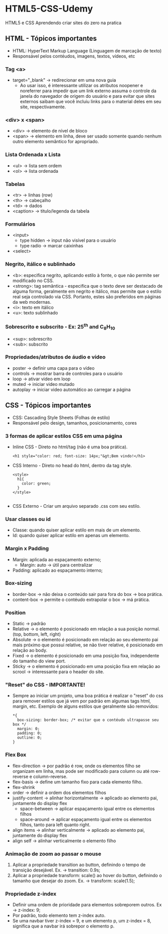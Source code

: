 # HTML5-CSS-Udemy
HTML5 e CSS Aprendendo criar sites do zero na pratica

## <strong>HTML - Tópicos importantes</strong>

- HTML: HyperText Markup Language (Linguagem de marcação de texto)
- Responsável pelos contéudos, imagens, textos, vídeos, etc

### <strong>Tag &lt;a&gt;</strong>
- target="_blank" -> redirecionar em uma nova guia
  - Ao usar isso, é interessante utilizar os atributos noopener e noreferrer para impedir que um link externo assuma o controle da janela do navegador de origem do usuário e para evitar que sites externos saibam que você incluiu links para o material deles em seu site, respectivamente.

### <strong>&lt;div&gt; x &lt;span&gt;</strong>
- &lt;div&gt; -> elemento de nível de bloco
- &lt;span&gt; -> elemento em linha, deve ser usado somente quando nenhum outro elemento semântico for apropriado.

### <strong>Lista Ordenada x Lista</strong>
- &lt;ul&gt; -> lista sem ordem
- &lt;ol&gt; -> lista ordenada

### <strong>Tabelas</strong>
- &lt;tr&gt; -> linhas (row)
- &lt;th&gt; -> cabeçalho
- &lt;td&gt; -> dados 
- &lt;caption&gt; -> titulo/legenda da tabela

### <strong>Formulários</strong>
- &lt;input&gt; 
  - type hidden -> input não visível para o usuário
  - type radio -> marcar caixinhas
- &lt;select&gt;

### <strong>Negrito, itálico e sublinhado</strong>
- &lt;b&gt;: especifica negrito, aplicando estilo à fonte, o que não permite ser modificado no CSS.
- &lt;strong&gt;: tag semântica - especifica que o texto deve ser destacado de alguma forma, geralmente em negrito e itálico, mas permite que o estilo real seja controlado via CSS. Portanto, estes são preferidos em páginas da web modernas.
- &lt;i&gt;: texto em itálico
- &lt;u&gt;: texto sublinhado

### <strong>Sobrescrito e subscrito - Ex: 25<sup>th</sup> and C<sub>8</sub>H<sub>10</sub></strong>
- &lt;sup&gt;: sobrescrito
- &lt;sub&gt;: subscrito

### <strong>Propriedades/atributos de áudio e vídeo</strong>
- poster -> definir uma capa para o vídeo
- controls -> mostrar barra de controles para o usuário
- loop -> ativar video em loop
- muted -> iniciar video mutado
- autoplay -> iniciar video automático ao carregar a página



## <strong>CSS - Tópicos importantes</strong>

- CSS: Cascading Style Sheets (Folhas de estilo)
- Responsável pelo design, tamanhos, posicionamento, cores

### <strong>3 formas de aplicar estilos CSS em uma página</strong>

- Inline CSS - Direto no html/tag (não é uma boa prática).    
  ```
  <h1 style="color: red; font-size: 14px;"&gt;Bem vindo!</h1>
  ```
- CSS Interno - Direto no head do html, dentro da tag style.
  ``` 
  <style>
    h1{
      color: green;
    }
  </style>
    
  ```     
   
- CSS Externo - Criar um arquivo separado .css com seu estilo.

### <strong>Usar classes ou id</strong>
- Classe: quando quiser aplicar estilo em mais de um elemento.
- Id: quando quiser aplicar estilo em apenas um elemento.

### <strong>Margin x Padding</strong>
- Margin: aplicada ao espaçamento externo;
  - Margin: auto -> útil para centralizar
- Padding: aplicado ao espaçamento interno;

### <strong>Box-sizing</strong>
- border-box -> não deixa o conteúdo sair para fora do box -> boa prática.
- content-box -> permite o contéudo extrapolar o box -> má prática.

### <strong>Position</strong>
- Static -> padrão
- Relative -> o elemento é posicionado em relação a sua posição normal. (top, bottom, left, right)
- Absolute -> o elemento é posicionado em relação ao seu elemento pai mais próximo que possui relative, se não tiver relative, é posicionado em relação ao body. 
- Fixed -> o elemento é posicionado em uma posição fixa, independente do tamanho do view port.
- Sticky -> o elemento é posicionado em uma posição fixa em relação ao scrool -> interessante para o header do site.

### <strong>"Reset" do CSS - IMPORTANTE!</strong>
- Sempre ao iniciar um projeto, uma boa prática é realizar o "reset" do css para remover estilos que já vem por padrão em algumas tags html, margin, etc. Exemplo de alguns estilos que geralmente são removidos:
  ```
  *{
    box-sizing: border-box; /* evitar que o contéudo ultrapasse seu box */
    margin: 0;
    padding: 0;
    outline: 0;
  }
  ```
 
### <strong>Flex Box</strong>
- flex-direction -> por padrão é row, onde os elementos filho se organizam em linha, mas pode ser modificado para column ou até row-reverse e column-reverse.
- flex-basis -> define um tamanho fixo para cada elemento filho.
- flex-shrink
- order -> definir a ordem dos elementos filhos
- justify-content -> alinhar horizontalmente -> aplicado ao elemento pai, juntamente do display flex
  - space-between -> aplicar espaçamento igual entre os elementos filhos
  - space-around -> aplicar espaçamento igual entre os elementos filhos, tanto para left quanto right.
- align items -> alinhar verticalmente -> aplicado ao elemento pai, juntamente do display flex
- align self -> alinhar verticalmente o elemento filho 

### <strong>Animação de zoom ao passar o mouse</strong>
1. Aplicar a propriedade transition ao button, definindo o tempo de transição desejável. Ex. -> transition: 0.9s;
2. Aplicar a propriedade transform: scale() ao hover do button, definindo o tamanho que desejar do zoom. Ex. -> transform: scale(1.5);

### <strong>Propriedade z-index</strong>
- Definir uma ordem de prioridade para elementos sobreporem outros. Ex -> z-index: 9;
- Por padrão, todo elemento tem z-index auto.
- Se uma navbar tiver z-index = 9, e um elemento p, um z-index = 8, significa que a navbar irá sobrepor o elemento p. 
